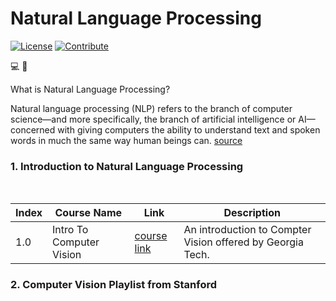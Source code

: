 # Natural Language Processing

[![License](https://img.shields.io/badge/License-CC0%201.0%20Universal-brightgreen.svg?style=flat-square)](https://github.com/66daysofdata/License)
[![Contribute](https://img.shields.io/badge/PRs-Contributions%20are%20Welcome-blue.svg?style=flat-square)](https://github.com/66daysofdata/Welcome-to-the-community)


💻 👀 

What is Natural Language Processing?

Natural language processing (NLP) refers to the branch of computer science—and more specifically, the branch of artificial intelligence or AI—concerned with giving computers the ability to understand text and spoken words in much the same way human beings can. [source](https://www.ibm.com/topics/natural-language-processing)


### 1. Introduction to Natural Language Processing

<br>

| Index |  Course Name	| Link | Description |
| ----- | ------------------- | ----| ------------ |
| 1.0 | Intro To Computer Vision | [course link](https://www.udacity.com/course/introduction-to-computer-vision--ud810)| An introduction to Compter Vision offered by Georgia Tech. |

### 2.  Computer Vision Playlist from Stanford

<br>


